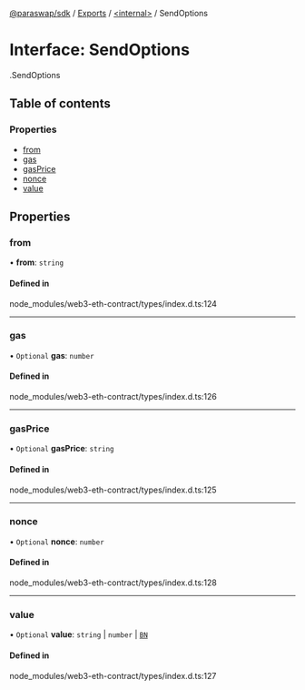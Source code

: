 [@paraswap/sdk](../README.md) / [Exports](../modules.md) / [<internal\>](../modules/internal_.md) / SendOptions

# Interface: SendOptions

[<internal>](../modules/internal_.md).SendOptions

## Table of contents

### Properties

- [from](internal_.SendOptions.md#from)
- [gas](internal_.SendOptions.md#gas)
- [gasPrice](internal_.SendOptions.md#gasprice)
- [nonce](internal_.SendOptions.md#nonce)
- [value](internal_.SendOptions.md#value)

## Properties

### from

• **from**: `string`

#### Defined in

node_modules/web3-eth-contract/types/index.d.ts:124

___

### gas

• `Optional` **gas**: `number`

#### Defined in

node_modules/web3-eth-contract/types/index.d.ts:126

___

### gasPrice

• `Optional` **gasPrice**: `string`

#### Defined in

node_modules/web3-eth-contract/types/index.d.ts:125

___

### nonce

• `Optional` **nonce**: `number`

#### Defined in

node_modules/web3-eth-contract/types/index.d.ts:128

___

### value

• `Optional` **value**: `string` \| `number` \| [`BN`](../classes/internal_.BN-1.md)

#### Defined in

node_modules/web3-eth-contract/types/index.d.ts:127
